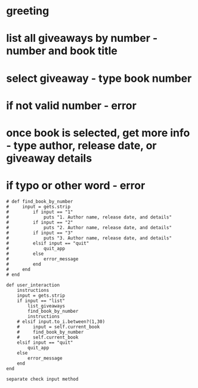 # greeting 
# list all giveaways by number - number and book title
# select giveaway - type book number
# if not valid number - error
# once book is selected, get more info - type author, release date, or giveaway details
# if typo or other word - error

    # def find_book_by_number
    #     input = gets.strip 
    #         if input == "1"
    #             puts "1. Author name, release date, and details"
    #         if input == "2"
    #             puts "2. Author name, release date, and details"
    #         if input == "3"
    #             puts "3. Author name, release date, and details"
    #         elsif input == "quit"
    #             quit_app
    #         else 
    #             error_message
    #         end
    #     end 
    # end 

    def user_interaction
        instructions 
        input = gets.strip 
        if input == "list"
            list_giveaways 
            find_book_by_number 
            instructions    
        # elsif input.to_i.between?(1,30)
        #     input = self.current_book
        #     find_book_by_number 
        #     self.current_book 
        elsif input == "quit"
            quit_app
        else 
            error_message
        end 
    end 

    separate check input method